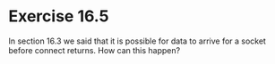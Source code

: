 # Exercise 16.5
In section 16.3 we said that it is possible for data to arrive for a socket before connect returns. How can this happen? 
